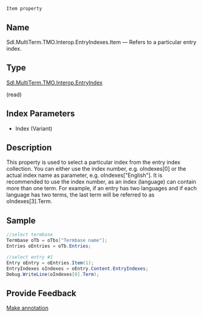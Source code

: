 

# 
    Item property



## Name

Sdl.MultiTerm.TMO.Interop.EntryIndexes.Item —          Refers to a particular entry index.



## Type

[Sdl.MultiTerm.TMO.Interop.EntryIndex](Sdl.MultiTerm.TMO.Interop.EntryIndex.html)

(read)



## Index Parameters

* Index (Variant)




## Description



This property is used to select a particular index from the entry index collection. You can either use the index number, e.g. oIndexes[0] or the actual index name as parameter, e.g. oIndexes["English"]. It is recommended to use the index number, as an index (language) can contain more than one term. For example, if an entry has two languages and if each language has two terms, the last term will be referred to as oIndexes[3].Term.



## Sample


```cs
//select termbase
Termbase oTb = oTbs["Termbase name"];
Entries oEntries = oTb.Entries;

//select entry #1
Entry oEntry = oEntries.Item(1);
EntryIndexes oIndexes = oEntry.Content.EntryIndexes;
Debug.WriteLine(oIndexes[0].Term);
```



## Provide Feedback

[Make annotation](mailto:sdk-feedback@sdl.com&amp;subject=Reference%20for%20Sdl.MultiTerm.TMO.Interop.EntryIndexes.Item)

